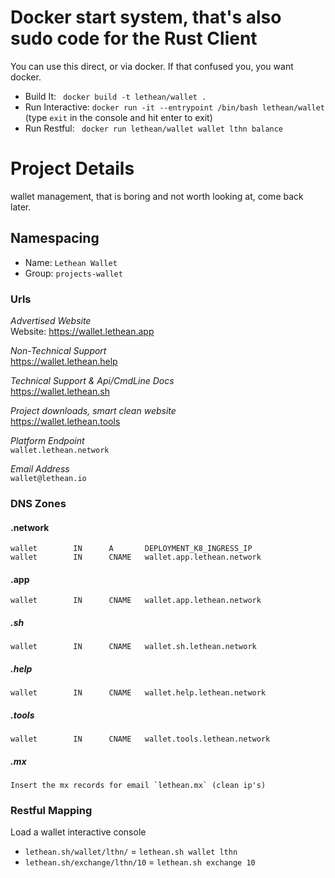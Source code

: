 # Docker start system, that's also sudo code for the Rust Client

You can use this direct, or via docker. If that confused you, you want docker.

- Build It: ` docker build -t lethean/wallet .`
- Run Interactive: `docker run -it --entrypoint /bin/bash lethean/wallet` (type `exit` in the console and hit enter to
  exit)
- Run Restful: ` docker run lethean/wallet wallet lthn balance`

# Project Details

wallet management, that is boring and not worth looking at, come back later.

## Namespacing

- Name: `Lethean Wallet`
- Group: `projects-wallet`

### Urls

*Advertised Website* \
Website: https://wallet.lethean.app 

*Non-Technical Support* \
https://wallet.lethean.help

*Technical Support & Api/CmdLine Docs* \
https://wallet.lethean.sh

*Project downloads, smart clean website* \
https://wallet.lethean.tools 

*Platform Endpoint* \
`wallet.lethean.network`

*Email Address* \
`wallet@lethean.io`


### DNS Zones

#### .network
```commandline
wallet        IN      A       DEPLOYMENT_K8_INGRESS_IP
wallet        IN      CNAME   wallet.app.lethean.network
```
#### .app
```commandline
wallet        IN      CNAME   wallet.app.lethean.network
```
##### .sh
```commandline
wallet        IN      CNAME   wallet.sh.lethean.network
```
##### .help
```commandline
wallet        IN      CNAME   wallet.help.lethean.network
```
##### .tools
```commandline
wallet        IN      CNAME   wallet.tools.lethean.network
```
##### .mx
```
Insert the mx records for email `lethean.mx` (clean ip's)
```
### Restful Mapping

Load a wallet interactive console

- `lethean.sh/wallet/lthn/` = `lethean.sh wallet lthn`
- `lethean.sh/exchange/lthn/10` = `lethean.sh exchange 10`
